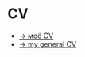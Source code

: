 # CV
- [-> моё CV](./ru/general/Aleksei_Lapin_CV.pdf)
- [-> my general CV](./eng/general/Aleksei_Lapin_CV.pdf)